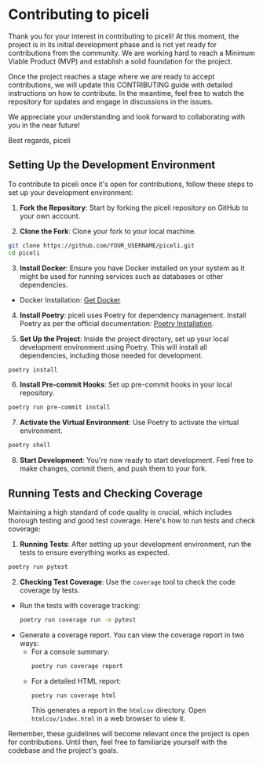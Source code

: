 # Contributing to piceli

Thank you for your interest in contributing to piceli! At this moment, the project is in its initial development phase and is not yet ready for contributions from the community. We are working hard to reach a Minimum Viable Product (MVP) and establish a solid foundation for the project.

Once the project reaches a stage where we are ready to accept contributions, we will update this CONTRIBUTING guide with detailed instructions on how to contribute. In the meantime, feel free to watch the repository for updates and engage in discussions in the issues.

We appreciate your understanding and look forward to collaborating with you in the near future!

Best regards,
piceli

## Setting Up the Development Environment

To contribute to piceli once it's open for contributions, follow these steps to set up your development environment:

1. **Fork the Repository**: Start by forking the piceli repository on GitHub to your own account.

2. **Clone the Fork**: Clone your fork to your local machine.

```bash
git clone https://github.com/YOUR_USERNAME/piceli.git
cd piceli
```

3. **Install Docker**: Ensure you have Docker installed on your system as it might be used for running services such as databases or other dependencies.

- Docker Installation: [Get Docker](https://docs.docker.com/get-docker/)

4. **Install Poetry**: piceli uses Poetry for dependency management. Install Poetry as per the official documentation: [Poetry Installation](https://python-poetry.org/docs/#installation).

5. **Set Up the Project**: Inside the project directory, set up your local development environment using Poetry. This will install all dependencies, including those needed for development.

```bash
poetry install
```

6. **Install Pre-commit Hooks**: Set up pre-commit hooks in your local repository.

```bash
poetry run pre-commit install
```

7. **Activate the Virtual Environment**: Use Poetry to activate the virtual environment.

```bash
poetry shell
```

8. **Start Development**: You're now ready to start development. Feel free to make changes, commit them, and push them to your fork.

## Running Tests and Checking Coverage

Maintaining a high standard of code quality is crucial, which includes thorough testing and good test coverage. Here's how to run tests and check coverage:

1. **Running Tests**: After setting up your development environment, run the tests to ensure everything works as expected.

```bash
poetry run pytest
```

2. **Checking Test Coverage**: Use the `coverage` tool to check the code coverage by tests.

- Run the tests with coverage tracking:
  ```bash
  poetry run coverage run -m pytest
  ```
- Generate a coverage report. You can view the coverage report in two ways:
  - For a console summary:
    ```bash
    poetry run coverage report
    ```
  - For a detailed HTML report:
    ```bash
    poetry run coverage html
    ```
    This generates a report in the `htmlcov` directory. Open `htmlcov/index.html` in a web browser to view it.

Remember, these guidelines will become relevant once the project is open for contributions. Until then, feel free to familiarize yourself with the codebase and the project's goals.
